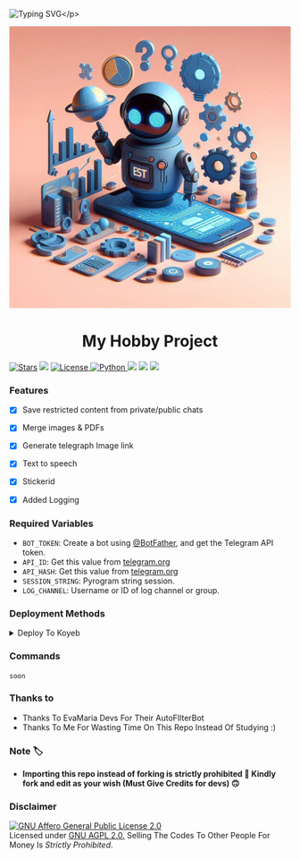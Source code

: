 ![Typing SVG](https://readme-typing-svg.herokuapp.com/?lines=AN+ADVANCE+BOT+WITH+COOL+FEATURES!;CREATED+BY+AMIT!)</p>

<p align="center">
  <img src="Amit/logo.jpg">
</p>
<h1 align="center">
  <b>My Hobby Project</b>
</h1>


<a href="https://github.com/ritheshrkrm/PiroAutoFilterBot/stargazers"><img src="https://img.shields.io/github/stars/ritheshrkrm/PiroAutoFilterBot?color=black&logo=github&logoColor=black&style=for-the-badge" alt="Stars" /></a>
<a href="https://github.com/ritheshrkrm/PiroAutoFilterBot/network/members"> <img src="https://img.shields.io/github/forks/ritheshrkrm/PiroAutoFilterBot?color=black&logo=github&logoColor=black&style=for-the-badge" /></a>
<a href="https://github.com/ritheshrkrm/PiroAutoFilterBot/blob/master/LICENSE"> <img src="https://img.shields.io/badge/License- GPL 2.0 license -blueviolet?style=for-the-badge" alt="License" /> </a>
<a href="https://www.python.org/"> <img src="https://img.shields.io/badge/Written%20in-Python-skyblue?style=for-the-badge&logo=python" alt="Python" /> </a>
<a href="https://pypi.org/project/Pyrogram/"> <img src="https://img.shields.io/pypi/v/pyrogram?color=white&label=pyrogram&logo=python&logoColor=blue&style=for-the-badge" /></a>
<a href="https://github.com/ritheshrkrm/PiroAutoFilterBot"> <img src="https://img.shields.io/github/repo-size/ritheshrkrm/PiroAutoFilterBot?color=skyblue&logo=github&logoColor=blue&style=for-the-badge" /></a>
<a href="https://github.com/ritheshrkrm/PiroAutoFilterBot/commits/kdbotz"> <img src="https://img.shields.io/github/last-commit/ritheshrkrm/PiroAutoFilterBot?color=black&logo=github&logoColor=black&style=for-the-badge" /></a>

### Features

- [x] Save restricted content from private/public chats
- [x] Merge images & PDFs 
- [x] Generate telegraph Image link
- [x] Text to speech
- [x] Stickerid
- [x] Added Logging


### Required Variables
* `BOT_TOKEN`: Create a bot using [@BotFather](https://telegram.dog/BotFather), and get the Telegram API token.
* `API_ID`: Get this value from [telegram.org](https://my.telegram.org/apps)
* `API_HASH`: Get this value from [telegram.org](https://my.telegram.org/apps)
* `SESSION_STRING`: Pyrogram string session.
* `LOG_CHANNEL`: Username or ID of log channel or group.

### Deployment Methods
<details><summary>Deploy To Koyeb</summary>
<b>The fastest way to deploy the application is to click the Deploy to Koyeb button below.</b>

[![Deploy to Koyeb](https://www.koyeb.com/static/images/deploy/button.svg)](https://app.koyeb.com/deploy?type=git&repository=https://github.com/ritheshrkrm/PiroAutoFilterBot&branch=main&name=pirobot)
</details>

### Commands
```
soon
```



### Thanks to 
 - Thanks To EvaMaria Devs For Their AutoFIlterBot
 - Thanks To Me For Wasting Time On This Repo Instead Of Studying :)

 ### Note 🏷️
 - <b>Importing this repo instead of forking is strictly prohibited 🚫 Kindly fork and edit as your wish (Must Give Credits for devs) 🙃</b>


### Disclaimer
[![GNU Affero General Public License 2.0](https://www.gnu.org/graphics/agplv3-155x51.png)](https://www.gnu.org/licenses/agpl-3.0.en.html#header)    
Licensed under [GNU AGPL 2.0.](https://github.com/ritheshrkrm/PiroAutoFilterBot/blob/master/LICENSE)
Selling The Codes To Other People For Money Is *Strictly Prohibited*.
